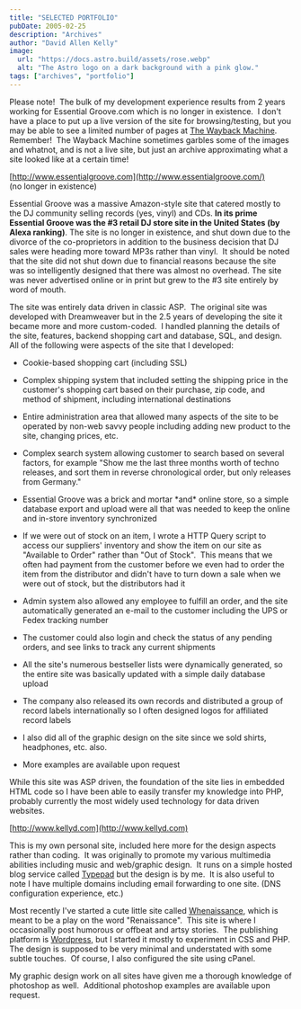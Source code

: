 ```yaml
---
title: "SELECTED PORTFOLIO"
pubDate: 2005-02-25
description: "Archives"
author: "David Allen Kelly"
image:
  url: "https://docs.astro.build/assets/rose.webp"
  alt: "The Astro logo on a dark background with a pink glow."
tags: ["archives", "portfolio"]
---
```


Please note!  The bulk of my development experience results from 2 years working for Essential Groove.com which is no longer in existence.  I don't have a place to put up a live version of the site for browsing/testing, but you may be able to see a limited number of pages at [The Wayback Machine](http://web.archive.org/web/*/http://www.essentialgroove.com). Remember!  The Wayback Machine sometimes garbles some of the images and whatnot, and is not a live site, but just an archive approximating what a site looked like at a certain time!

[http://www.essentialgroove.com](http://www.essentialgroove.com/)  
(no longer in existence)

Essential Groove was a massive Amazon-style site that catered mostly to the DJ community selling records (yes, vinyl) and CDs. **In its prime Essential Groove was the #3 retail DJ store site in the United States (by Alexa ranking)**. The site is no longer in existence, and shut down due to the divorce of the co-proprietors in addition to the business decision that DJ sales were heading more toward MP3s rather than vinyl.  It should be noted that the site did not shut down due to financial reasons because the site was so intelligently designed that there was almost no overhead. The site was never advertised online or in print but grew to the #3 site entirely by word of mouth.

The site was entirely data driven in classic ASP.  The original site was developed with Dreamweaver but in the 2.5 years of developing the site it became more and more custom-coded.  I handled planning the details of the site, features, backend shopping cart and database, SQL, and design.  All of the following were aspects of the site that I developed:

- Cookie-based shopping cart (including SSL)

- Complex shipping system that included setting the shipping price in the customer's shopping cart based on their purchase, zip code, and method of shipment, including international destinations

- Entire administration area that allowed many aspects of the site to be operated by non-web savvy people including adding new product to the site, changing prices, etc.

- Complex search system allowing customer to search based on several factors, for example "Show me the last three months worth of techno releases, and sort them in reverse chronological order, but only releases from Germany."

- Essential Groove was a brick and mortar \*and\* online store, so a simple database export and upload were all that was needed to keep the online and in-store inventory synchronized

- If we were out of stock on an item, I wrote a HTTP Query script to access our suppliers' inventory and show the item on our site as "Available to Order" rather than "Out of Stock".  This means that we often had payment from the customer before we even had to order the item from the distributor and didn't have to turn down a sale when we were out of stock, but the distributors had it

- Admin system also allowed any employee to fulfill an order, and the site automatically generated an e-mail to the customer including the UPS or Fedex tracking number

- The customer could also login and check the status of any pending orders, and see links to track any current shipments

- All the site's numerous bestseller lists were dynamically generated, so the entire site was basically updated with a simple daily database upload

- The company also released its own records and distributed a group of record labels internationally so I often designed logos for affiliated record labels

- I also did all of the graphic design on the site since we sold shirts, headphones, etc. also.

- More examples are available upon request

While this site was ASP driven, the foundation of the site lies in embedded HTML code so I have been able to easily transfer my knowledge into PHP, probably currently the most widely used technology for data driven websites.

[http://www.kellyd.com](http://www.kellyd.com)

This is my own personal site, included here more for the design aspects rather than coding.  It was originally to promote my various multimedia abilities including music and web/graphic design.  It runs on a simple hosted blog service called [Typepad](http://www.typepad.com) but the design is by me.  It is also useful to note I have multiple domains including email forwarding to one site. (DNS configuration experience, etc.)

Most recently I've started a cute little site called [Whenaissance](http://www.whenaissance.com), which is meant to be a play on the word "Renaissance".  This site is where I occasionally post humorous or offbeat and artsy stories.  The publishing platform is [Wordpress,](http://www.wordpress.org) but I started it mostly to experiment in CSS and PHP.  The design is supposed to be very minimal and understated with some subtle touches.  Of course, I also configured the site using cPanel.

My graphic design work on all sites have given me a thorough knowledge of photoshop as well.  Additional photoshop examples are available upon request.

